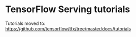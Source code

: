 # TensorFlow Serving tutorials

Tutorials moved to: https://github.com/tensorflow/tfx/tree/master/docs/tutorials

